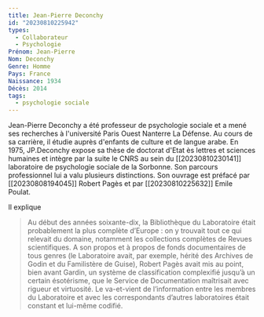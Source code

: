 ```yaml
---
title: Jean-Pierre Deconchy 
id: "20230810225942"
types:
  - Collaborateur
  - Psychologie
Prénom: Jean-Pierre
Nom: Deconchy
Genre: Homme
Pays: France
Naissance: 1934
Décès: 2014
tags:
  - psychologie sociale
---
```


Jean-Pierre Deconchy a été professeur de psychologie sociale et a mené ses recherches à l'université Paris Ouest Nanterre La Défense. Au cours de sa carrière, il étudie auprès d'enfants de culture et de langue arabe. En 1975, JP.Deconchy expose sa thèse de doctorat d'Etat ès lettres et sciences humaines et intègre par la suite le CNRS  au sein du [[20230810230141]] laboratoire de psychologie sociale de la Sorbonne. Son parcours professionnel lui a valu plusieurs distinctions.
Son ouvrage est préfacé par [[20230808194045]] Robert Pagès et par [[20230810225632]] Emile Poulat.

Il explique
>Au début des années soixante-dix, la Bibliothèque du Laboratoire était probablement la plus complète d’Europe : on y trouvait tout ce qui relevait du domaine, notamment les collections complètes de Revues scientifiques. A son propos et à propos de fonds documentaires de tous genres (le Laboratoire avait, par exemple, hérité des Archives de Godin et du Familistère de Guise), Robert Pagès avait mis au point, bien avant Gardin, un système de classification complexifié jusqu’à un certain ésotérisme, que le Service de Documentation maîtrisait avec rigueur et virtuosité. Le va-et-vient de l’information entre les membres du Laboratoire et avec les correspondants d’autres laboratoires était constant et lui-même codifié. 
